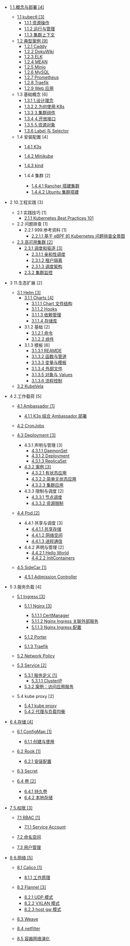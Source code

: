   - [1 1.概念与部署 [4]](/1.概念与部署/README.md)
    - [1.1 kubectl [3]](/1.概念与部署/kubectl/README.md)
      - [1.1.1 资源操作](/1.概念与部署/kubectl/资源操作.md)
      - [1.1.2 运行与管理](/1.概念与部署/kubectl/运行与管理.md)
      - [1.1.3 集群上下文](/1.概念与部署/kubectl/集群上下文.md)
    - [1.2 典型案例 [9]](/1.概念与部署/典型案例/README.md)
      - [1.2.1 Caddy](/1.概念与部署/典型案例/Caddy.md)
      - [1.2.2 DokuWiki](/1.概念与部署/典型案例/DokuWiki.md)
      - [1.2.3 ELK](/1.概念与部署/典型案例/ELK.md)
      - [1.2.4 MEAN](/1.概念与部署/典型案例/MEAN.md)
      - [1.2.5 Minio](/1.概念与部署/典型案例/Minio.md)
      - [1.2.6 MySQL](/1.概念与部署/典型案例/MySQL.md)
      - [1.2.7 Prometheus](/1.概念与部署/典型案例/Prometheus.md)
      - [1.2.8 Traefik](/1.概念与部署/典型案例/Traefik.md)
      - [1.2.9 Web 应用](/1.概念与部署/典型案例/Web%20应用.md)
    - 1.3 基础概念 [6]
      - [1.3.1 1.设计理念](/1.概念与部署/基础概念/1.设计理念.md)
      - [1.3.2 2.为何使用 K8s](/1.概念与部署/基础概念/2.为何使用%20K8s.md)
      - [1.3.3 3.集群组件](/1.概念与部署/基础概念/3.集群组件.md)
      - [1.3.4 4.开放接口](/1.概念与部署/基础概念/4.开放接口.md)
      - [1.3.5 5.资源对象](/1.概念与部署/基础概念/5.资源对象.md)
      - [1.3.6 Label 与 Selector](/1.概念与部署/基础概念/Label%20与%20Selector.md)
    - 1.4 安装配置 [4]
      - [1.4.1 K3s](/1.概念与部署/安装配置/K3s/README.md)
        
      - [1.4.2 Minikube](/1.概念与部署/安装配置/Minikube/README.md)
        
      - [1.4.3 kind](/1.概念与部署/安装配置/kind/README.md)
        
      - 1.4.4 集群 [2]
        - [1.4.4.1 Rancher 搭建集群](/1.概念与部署/安装配置/集群/Rancher%20搭建集群.md)
        - [1.4.4.2 Ubuntu 集群搭建](/1.概念与部署/安装配置/集群/Ubuntu%20集群搭建.md)
  - 2 10.工程实践 [3]
    - 2.1 实践技巧 [1]
      - [2.1.1 Kubernetes Best Practices 101](/10.工程实践/实践技巧/2021-Kubernetes%20Best%20Practices%20101.md)
    - 2.2 问题排查 [1]
      - 2.2.1 999.参考资料 [1]
        - [2.2.1.1 基于 eBPF 的 Kubernetes 问题排查全景图](/10.工程实践/问题排查/999.参考资料/2022-基于%20eBPF%20的%20Kubernetes%20问题排查全景图.md)
    - [2.3 高可用集群 [2]](/10.工程实践/高可用集群/README.md)
      - [2.3.1 调度和驱逐 [3]](/10.工程实践/高可用集群/调度和驱逐/README.md)
        - [2.3.1.1 亲和性调度](/10.工程实践/高可用集群/调度和驱逐/亲和性调度.md)
        - [2.3.1.2 租户隔离](/10.工程实践/高可用集群/调度和驱逐/租户隔离.md)
        - [2.3.1.3 调度架构](/10.工程实践/高可用集群/调度和驱逐/调度架构.md)
      - [2.3.2 集群监控](/10.工程实践/高可用集群/集群监控/README.md)
        
  - 3 11.生态扩展 [2]
    - [3.1 Helm [3]](/11.生态扩展/Helm/README.md)
      - [3.1.1 Charts [4]](/11.生态扩展/Helm/Charts/README.md)
        - [3.1.1.1 Chart 文件结构](/11.生态扩展/Helm/Charts/Chart%20文件结构.md)
        - [3.1.1.2 Hooks](/11.生态扩展/Helm/Charts/Hooks.md)
        - [3.1.1.3 依赖管理](/11.生态扩展/Helm/Charts/依赖管理.md)
        - [3.1.1.4 存储库](/11.生态扩展/Helm/Charts/存储库.md)
      - 3.1.2 基础 [2]
        - [3.1.2.1 命令](/11.生态扩展/Helm/基础/命令.md)
        - [3.1.2.2 组件](/11.生态扩展/Helm/基础/组件.md)
      - 3.1.3 模板 [6]
        - [3.1.3.1 REAMDE](/11.生态扩展/Helm/模板/REAMDE.md)
        - [3.1.3.2 函数与管道](/11.生态扩展/Helm/模板/函数与管道.md)
        - [3.1.3.3 变量与模板](/11.生态扩展/Helm/模板/变量与模板.md)
        - [3.1.3.4 外部文件](/11.生态扩展/Helm/模板/外部文件.md)
        - [3.1.3.5 对象与 Values](/11.生态扩展/Helm/模板/对象与%20Values.md)
        - [3.1.3.6 流程控制](/11.生态扩展/Helm/模板/流程控制.md)
    - [3.2 KubeVela](/11.生态扩展/KubeVela/README.md)
      
  - 4 2.工作载荷 [5]
    - [4.1 Ambassador [1]](/2.工作载荷/Ambassador/README.md)
      - [4.1.1 K3s 结合 Ambassador 部署](/2.工作载荷/Ambassador/K3s%20结合%20Ambassador%20部署.md)
    - [4.2 CronJobs](/2.工作载荷/CronJobs/README.md)
      
    - [4.3 Deployment [3]](/2.工作载荷/Deployment/README.md)
      - 4.3.1 声明与管理 [3]
        - [4.3.1.1 DaemonSet](/2.工作载荷/Deployment/声明与管理/DaemonSet.md)
        - [4.3.1.2 Deployment](/2.工作载荷/Deployment/声明与管理/Deployment.md)
        - [4.3.1.3 ReplicaSet](/2.工作载荷/Deployment/声明与管理/ReplicaSet.md)
      - [4.3.2 案例 [3]](/2.工作载荷/Deployment/案例/README.md)
        - [4.3.2.1 有状态应用](/2.工作载荷/Deployment/案例/有状态应用.md)
        - [4.3.2.2 简单无状态应用](/2.工作载荷/Deployment/案例/简单无状态应用.md)
        - [4.3.2.3 集群应用](/2.工作载荷/Deployment/案例/集群应用.md)
      - 4.3.3 限制与调度 [2]
        - [4.3.3.1 节点调度](/2.工作载荷/Deployment/限制与调度/节点调度.md)
        - [4.3.3.2 资源限制](/2.工作载荷/Deployment/限制与调度/资源限制.md)
    - [4.4 Pod [2]](/2.工作载荷/Pod/README.md)
      - 4.4.1 共享与调度 [3]
        - [4.4.1.1 共享存储](/2.工作载荷/Pod/共享与调度/共享存储.md)
        - [4.4.1.2 网络空间](/2.工作载荷/Pod/共享与调度/网络空间.md)
        - [4.4.1.3 进程通信](/2.工作载荷/Pod/共享与调度/进程通信.md)
      - 4.4.2 声明与管理 [2]
        - [4.4.2.1 Hello World](/2.工作载荷/Pod/声明与管理/Hello%20World.md)
        - [4.4.2.2 InitContainers](/2.工作载荷/Pod/声明与管理/InitContainers.md)
    - [4.5 SideCar [1]](/2.工作载荷/SideCar/README.md)
      - [4.5.1 Adimission Controller](/2.工作载荷/SideCar/Adimission%20Controller.md)
  - 5 3.服务负载 [4]
    - [5.1 Ingress [3]](/3.服务负载/Ingress/README.md)
      - [5.1.1 Nginx [3]](/3.服务负载/Ingress/Nginx/README.md)
        - [5.1.1.1 CertManager](/3.服务负载/Ingress/Nginx/CertManager.md)
        - [5.1.1.2 Nginx Ingress 关联外部服务](/3.服务负载/Ingress/Nginx/Nginx%20Ingress%20关联外部服务.md)
        - [5.1.1.3 Nginx Ingress 配置](/3.服务负载/Ingress/Nginx/Nginx%20Ingress%20配置.md)
      - [5.1.2 Porter](/3.服务负载/Ingress/Porter/README.md)
        
      - [5.1.3 Traefik](/3.服务负载/Ingress/Traefik/README.md)
        
    - [5.2 Network Policy](/3.服务负载/Network%20Policy/README.md)
      
    - [5.3 Service [2]](/3.服务负载/Service/README.md)
      - [5.3.1 服务定义 [1]](/3.服务负载/Service/服务定义/README.md)
        - [5.3.1.1 ClusterIP](/3.服务负载/Service/服务定义/ClusterIP.md)
      - [5.3.2 案例：访问应用服务](/3.服务负载/Service/案例：访问应用服务.md)
    - 5.4 kube proxy [2]
      - [5.4.1 kube proxy](/3.服务负载/kube-proxy/kube-proxy.md)
      - [5.4.2 代理与负载均衡](/3.服务负载/kube-proxy/代理与负载均衡.md)
  - [6 4.存储 [4]](/4.存储/README.md)
    - [6.1 ConfigMap [1]](/4.存储/ConfigMap/README.md)
      - [6.1.1 创建与使用](/4.存储/ConfigMap/创建与使用.md)
    - [6.2 Rook [1]](/4.存储/Rook/README.md)
      - [6.2.1 安装配置](/4.存储/Rook/安装配置.md)
    - [6.3 Secret](/4.存储/Secret/README.md)
      
    - [6.4 卷 [2]](/4.存储/卷/README.md)
      - [6.4.1 持久卷](/4.存储/卷/持久卷.md)
      - [6.4.2 本地存储](/4.存储/卷/本地存储.md)
  - [7 5.权限 [3]](/5.权限/README.md)
    - [7.1 RBAC [1]](/5.权限/RBAC/README.md)
      - [7.1.1 Service Account](/5.权限/RBAC/Service%20Account.md)
    - [7.2 命名空间](/5.权限/命名空间/README.md)
      
    - [7.3 用户管理](/5.权限/用户管理/README.md)
      
  - [8 6.网络 [5]](/6.网络/README.md)
    - [8.1 Calico [1]](/6.网络/Calico/README.md)
      - [8.1.1 工作原理](/6.网络/Calico/工作原理.md)
    - [8.2 Flannel [3]](/6.网络/Flannel/README.md)
      - [8.2.1 UDP 模式](/6.网络/Flannel/UDP%20模式.md)
      - [8.2.2 VXLAN 模式](/6.网络/Flannel/VXLAN%20模式.md)
      - [8.2.3 host gw 模式](/6.网络/Flannel/host-gw%20模式.md)
    - [8.3 Weave](/6.网络/Weave/README.md)
      
    - [8.4 netfilter](/6.网络/netfilter.md)
    - [8.5 容器网络演化](/6.网络/容器网络演化.md)